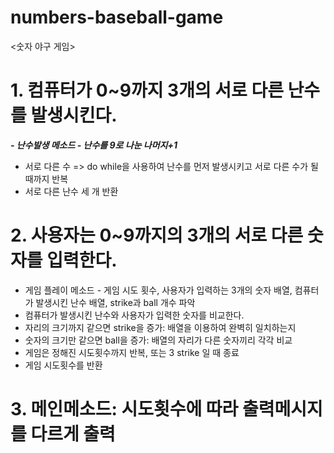 # numbers-baseball-game

<숫자 야구 게임>


# 1. 컴퓨터가 0~9까지 3개의 서로 다른 난수를 발생시킨다.  
***- 난수발생 메소드 - 난수를 9로 나눈 나머지+1***
- 서로 다른 수 => do while을 사용하여 난수를 먼저 발생시키고 서로 다른 수가 될 때까지 반복
- 서로 다른 난수 세 개 반환

# 2. 사용자는 0~9까지의 3개의 서로 다른 숫자를 입력한다.
-  게임 플레이 메소드 - 게임 시도 횟수, 사용자가 입력하는 3개의 숫자 배열, 컴퓨터가 발생시킨 난수 배열, strike과 ball 개수 파악
- 컴퓨터가 발생시킨 난수와 사용자가 입력한 숫자를 비교한다.
- 자리의 크기까지 같으면 strike을 증가: 배열을 이용하여 완벽히 일치하는지
-  숫자의 크기만 같으면 ball을 증가: 배열의 자리가 다른 숫자끼리 각각 비교
- 게임은 정해진 시도횟수까지 반복, 또는 3 strike 일 때  종료
- 게임 시도횟수를 반환

# 3. 메인메소드: 시도횟수에 따라 출력메시지를 다르게 출력
